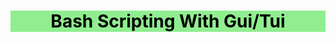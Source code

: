 <center style="background-color:lightgreen">
    <h1 style="color:black"> 
        Bash Scripting With Gui/Tui
    </h1>
</center>